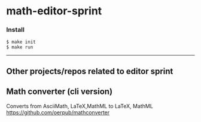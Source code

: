 # math-editor-sprint

### Install
```
$ make init
$ make run
```

---

## Other projects/repos related to editor sprint

## Math converter (cli version)

Converts from AsciiMath, LaTeX,MathML to LaTeX, MathML  
https://github.com/oerpub/mathconverter